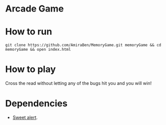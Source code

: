 # Arcade Game

# How to run 
`git clone https://github.com/AmiraBen/MemoryGame.git memoryGame && cd memoryGame && open index.html`
# How to play 
Cross the read without letting any of the bugs hit you and you will win!
# Dependencies 
* [Sweet alert](https://sweetalert.js.org/).

